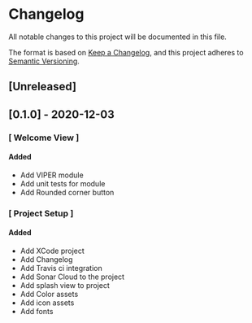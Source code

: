 # Changelog
All notable changes to this project will be documented in this file.

The format is based on [Keep a Changelog](https://keepachangelog.com/en/1.0.0/),
and this project adheres to [Semantic Versioning](https://semver.org/spec/v2.0.0.html).

## [Unreleased]

## [0.1.0] - 2020-12-03

### [ Welcome View ]

#### Added

* Add VIPER module
* Add unit tests for module
* Add Rounded corner button

### [ Project Setup ]

#### Added

- Add XCode project
- Add Changelog
- Add Travis ci integration
- Add Sonar Cloud to the project
- Add splash view to project
- Add Color assets
- Add icon assets
- Add fonts
